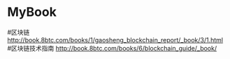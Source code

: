 # MyBook

#区块链 http://book.8btc.com/books/1/gaosheng_blockchain_report/_book/3/1.html                                                                     
#区块链技术指南 http://book.8btc.com/books/6/blockchain_guide/_book/

